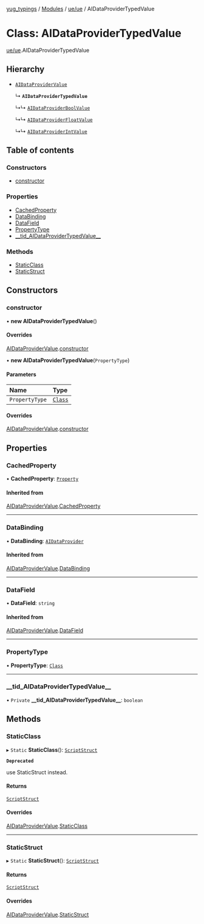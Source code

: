[yug_typings](../README.md) / [Modules](../modules.md) / [ue/ue](../modules/ue_ue.md) / AIDataProviderTypedValue

# Class: AIDataProviderTypedValue

[ue/ue](../modules/ue_ue.md).AIDataProviderTypedValue

## Hierarchy

- [`AIDataProviderValue`](ue_ue.AIDataProviderValue.md)

  ↳ **`AIDataProviderTypedValue`**

  ↳↳ [`AIDataProviderBoolValue`](ue_ue.AIDataProviderBoolValue.md)

  ↳↳ [`AIDataProviderFloatValue`](ue_ue.AIDataProviderFloatValue.md)

  ↳↳ [`AIDataProviderIntValue`](ue_ue.AIDataProviderIntValue.md)

## Table of contents

### Constructors

- [constructor](ue_ue.AIDataProviderTypedValue.md#constructor)

### Properties

- [CachedProperty](ue_ue.AIDataProviderTypedValue.md#cachedproperty)
- [DataBinding](ue_ue.AIDataProviderTypedValue.md#databinding)
- [DataField](ue_ue.AIDataProviderTypedValue.md#datafield)
- [PropertyType](ue_ue.AIDataProviderTypedValue.md#propertytype)
- [\_\_tid\_AIDataProviderTypedValue\_\_](ue_ue.AIDataProviderTypedValue.md#__tid_aidataprovidertypedvalue__)

### Methods

- [StaticClass](ue_ue.AIDataProviderTypedValue.md#staticclass)
- [StaticStruct](ue_ue.AIDataProviderTypedValue.md#staticstruct)

## Constructors

### constructor

• **new AIDataProviderTypedValue**()

#### Overrides

[AIDataProviderValue](ue_ue.AIDataProviderValue.md).[constructor](ue_ue.AIDataProviderValue.md#constructor)

• **new AIDataProviderTypedValue**(`PropertyType`)

#### Parameters

| Name | Type |
| :------ | :------ |
| `PropertyType` | [`Class`](ue_ue.Class.md) |

#### Overrides

[AIDataProviderValue](ue_ue.AIDataProviderValue.md).[constructor](ue_ue.AIDataProviderValue.md#constructor)

## Properties

### CachedProperty

• **CachedProperty**: [`Property`](ue_ue.Property.md)

#### Inherited from

[AIDataProviderValue](ue_ue.AIDataProviderValue.md).[CachedProperty](ue_ue.AIDataProviderValue.md#cachedproperty)

___

### DataBinding

• **DataBinding**: [`AIDataProvider`](ue_ue.AIDataProvider.md)

#### Inherited from

[AIDataProviderValue](ue_ue.AIDataProviderValue.md).[DataBinding](ue_ue.AIDataProviderValue.md#databinding)

___

### DataField

• **DataField**: `string`

#### Inherited from

[AIDataProviderValue](ue_ue.AIDataProviderValue.md).[DataField](ue_ue.AIDataProviderValue.md#datafield)

___

### PropertyType

• **PropertyType**: [`Class`](ue_ue.Class.md)

___

### \_\_tid\_AIDataProviderTypedValue\_\_

• `Private` **\_\_tid\_AIDataProviderTypedValue\_\_**: `boolean`

## Methods

### StaticClass

▸ `Static` **StaticClass**(): [`ScriptStruct`](ue_ue.ScriptStruct.md)

**`Deprecated`**

use StaticStruct instead.

#### Returns

[`ScriptStruct`](ue_ue.ScriptStruct.md)

#### Overrides

[AIDataProviderValue](ue_ue.AIDataProviderValue.md).[StaticClass](ue_ue.AIDataProviderValue.md#staticclass)

___

### StaticStruct

▸ `Static` **StaticStruct**(): [`ScriptStruct`](ue_ue.ScriptStruct.md)

#### Returns

[`ScriptStruct`](ue_ue.ScriptStruct.md)

#### Overrides

[AIDataProviderValue](ue_ue.AIDataProviderValue.md).[StaticStruct](ue_ue.AIDataProviderValue.md#staticstruct)
